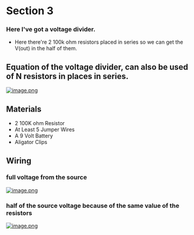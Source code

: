 # Section 3

### Here I've got a voltage divider.

- Here there're 2 100k ohm resistors placed in series so we can get the V(out) in the half of them.

## Equation of the voltage divider, can also be used of N resistors in places in series.
[![image.png](https://i.postimg.cc/G3V2Skwy/image.png)](https://postimg.cc/XXK4rBvj)

## Materials

- 2 100K ohm Resistor
- At Least 5 Jumper Wires
- A 9 Volt Battery
- Aligator Clips


## Wiring

### full voltage from the source
[![image.png](https://i.postimg.cc/ydrdKRD2/image.png)](https://postimg.cc/zbK5SVSk)


### half of the source voltage because of the same value of the resistors
[![image.png](https://i.postimg.cc/d063Wpws/image.png)](https://postimg.cc/f33MyHVp)
